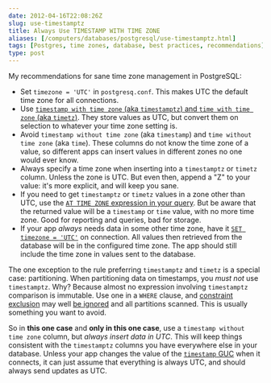 ```yaml
--- 
date: 2012-04-16T22:08:26Z
slug: use-timestamptz
title: Always Use TIMESTAMP WITH TIME ZONE
aliases: [/computers/databases/postgresql/use-timestamptz.html]
tags: [Postgres, time zones, database, best practices, recommendations]
type: post
---
```


My recommendations for sane time zone management in PostgreSQL:

-   Set `timezone = 'UTC'` in `postgresq.conf`. This makes UTC the default time
    zone for all connections.
-   Use [`timestamp with time zone` (aka `timestamptz`) and
    `time with time zone` (aka `timetz`)]. They store values as UTC, but convert
    them on selection to whatever your time zone setting is.
-   Avoid `timestamp without time zone` (aka `timestamp`) and
    `time without time zone` (aka `time`). These columns do not know the time
    zone of a value, so different apps can insert values in different zones no
    one would ever know.
-   Always specify a time zone when inserting into a `timestamptz` or `timetz`
    column. Unless the zone is UTC. But even then, append a "Z" to your value:
    it's more explicit, and will keep you sane.
-   If you need to get `timestamptz` or `timetz` values in a zone other than
    UTC, use the [`AT TIME ZONE` expression in your query]. But be aware that
    the returned value will be a `timestamp` or `time` value, with no more time
    zone. Good for reporting and queries, bad for storage.
-   If your app *always* needs data in some other time zone, have it
    [`SET timezone = 'UTC'`] on connection. All values then retrieved from the
    database will be in the configured time zone. The app should still include
    the time zone in values sent to the database.

The one exception to the rule preferring `timestamptz` and `timetz` is a special
case: partitioning. When partitioning data on timestamps, you *must not* use
`timestamptz`. Why? Because almost no expression involving `timestamptz`
comparison is immutable. Use one in a `WHERE` clause, and [constraint exclusion]
may well [be ignored] and all partitions scanned. This is usually something you
want to avoid.

So in **this one case** and **only in this one case**, use a
`timestamp without time zone` column, but *always insert data in UTC*. This will
keep things consistent with the `timestamptz` columns you have everywhere else
in your database. Unless your app changes the value of the [`timestamp`
GUC][`SET timezone = 'UTC'`] when it connects, it can just assume that
everything is always UTC, and should always send updates as UTC.

  [`timestamp with time zone` (aka `timestamptz`) and `time with time zone` (aka `timetz`)]: http://www.postgresql.org/docs/current/static/datatype-datetime.html
  [`AT TIME ZONE` expression in your query]: http://www.postgresql.org/docs/current/static/functions-datetime.html#FUNCTIONS-DATETIME-ZONECONVERT
  [`SET timezone = 'UTC'`]: http://www.postgresql.org/docs/9.1/static/runtime-config-client.html#GUC-TIMEZONE
  [constraint exclusion]: http://www.postgresql.org/docs/9.1/static/ddl-partitioning.html#DDL-PARTITIONING-CONSTRAINT-EXCLUSION
  [be ignored]: http://comments.gmane.org/gmane.comp.db.postgresql.performance/29681
